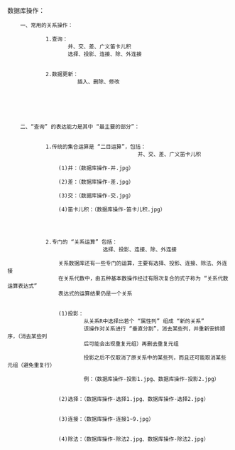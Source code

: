 数据库操作：


		一、常用的关系操作：

				1.查询：
					   并、交、差、广义笛卡儿积
					   选择、投影、连接、除、外连接
					   

				2.数据更新：
						  插入、删除、修改






		二、“查询” 的表达能力是其中 “最主要的部分”：


				1.传统的集合运算是 “二目运算”，包括：
											 并、交、差、广义笛卡儿积

					(1)并：（数据库操作-并.jpg）

					(2)差：（数据库操作-差.jpg）

					(3)交：（数据库操作-交.jpg）

					(4)笛卡儿积：（数据库操作-笛卡儿积.jpg）




				2.专门的 “关系运算” 包括：
								  选择、投影、连接、除、外连接

					关系数据库还有一些专门的运算，主要有选择、投影、连接、除法、外连接
					在关系代数中，由五种基本数操作经过有限次复合的式子称为 “关系代数运算表达式”
					表达式的运算结果仍是一个关系


					(1)投影：
							从关系R中选择出若个 “属性列” 组成 “新的关系”
							该操作对关系进行 “垂直分割”，消去某些列，并重新安排顺序，（消去某些列
							后可能会出现重复元组）再删去重复元组

							投影之后不仅取消了原关系中的某些列，而且还可能取消某些元组（避免重复行）

							例：（数据库操作-投影1.jpg、数据库操作-投影2.jpg）


					(2)选择：（数据库操作-选择1.jpg、数据库操作-选择2.jpg）


					(3)连接：（数据库操作-连接1~9.jpg）


					(4)除法：（数据库操作-除法2.jpg、数据库操作-除法2.jpg）
